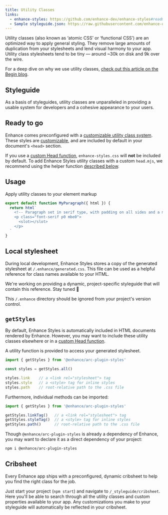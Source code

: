 ```yaml
---
title: Utility Classes
links:
  - enhance-styles: https://github.com/enhance-dev/enhance-styles#readme
  - Sample styleguide.json: https://raw.githubusercontent.com/enhance-dev/enhance-styles/main/config.json
---
```


Utility classes (also known as ‘atomic CSS’ or ‘functional CSS’) are an optimized way to apply general styling.
They remove large amounts of duplication from your stylesheets and lend visual harmony to your app.
Utility class stylesheets tend to be tiny — around ~30k on disk and 9k over the wire.

For a deep dive on why we use utility classes, [check out this article on the Begin blog](https://begin.com/blog/posts/2023-01-10-past-informs-the-present-our-approach-to-css).

## Styleguide

As a basis of styleguides, utility classes are unparalleled in providing a usable system for developers and a cohesive appearance to your users.

## Ready to go

Enhance comes preconfigured with a [customizable utility class system](https://github.com/enhance-dev/enhance-styles#readme).
These styles are [customizable](/docs/learn/concepts/styling/customization), and are included by default in your document's `<head>` section.

<doc-callout level="caution">

If you use a [custom Head function](/docs/learn/starter-project/head), `enhance-styles.css` will **not** be included by default.
To add Enhance Styles utility classes with a custom `head.mjs`, we recommend using the helper function [described below](#getstyles).

</doc-callout>

## Usage

Apply utility classes to your element markup

```javascript
export default function MyParagraph({ html }) {
  return html`
    <!-- Paragraph set in serif type, with padding on all sides and a margin on the block-end dimension -->
    <p class="font-serif p0 mbe0">
      <slot></slot>
    </p>
  `
}
```

## Local stylesheet

During local development, Enhance Styles stores a copy of the generated stylesheet at `/.enhance/generated.css`.
This file can be used as a helpful reference for class names available to your HTML.

We're working on providing a dynamic, project-specific styleguide that will contain this reference. Stay tuned 📡

<doc-callout slim mark="😶‍🌫️">

This `/.enhance` directory should be ignored from your project's version control.

</doc-callout>

## `getStyles`

By default, Enhance Styles is automatically included in HTML documents rendered by Enhance.
However, you may want to include these utility classes elsewhere or in a [custom Head function](/docs/learn/starter-project/head).

A utility function is provided to access your generated stylesheet.

```javascript
import { getStyles } from '@enhance/arc-plugin-styles'

const styles = getStyles.all()

styles.link    // a <link rel="stylesheet"> tag
styles.style   // a <style> tag for inline styles
styles.path    // root-relative path to the .css file
```

Furthermore, individual methods can be imported:

```javascript
import { getStyles } from '@enhance/arc-plugin-styles'

getStyles.linkTag()   // a <link rel="stylesheet"> tag
getStyles.styleTag()  // a <style> tag for inline styles
getStyles.path()      // root-relative path to the .css file
```

<doc-callout level="info">

Though `@enhance/arc-plugin-styles` is already a dependency of Enhance, you may want to declare it as a direct dependency of your project:

<div class="mbs-1">

```bash
npm i @enhance/arc-plugin-styles
```

</div>

</doc-callout>

## Cribsheet

Every Enhance app ships with a preconfigured, dynamic cribsheet to help you find the right class for the job.

Just start your project (`npm start`) and navigate to `/_styleguide/cribsheet`. Here you'll be able to search through all the utility classes and custom properties available to your app. Any customizations you make to your styleguide will automatically be reflected in your cribsheet.
